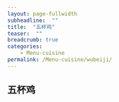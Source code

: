 ```yaml
---
layout: page-fullwidth
subheadline:  ""
title:  "五杯鸡"
teaser:  "" 
breadcrumb: true
categories:
    - Menu-cuisine 
permalink: /Menu-cuisine/wubeiji/
---
```


## 五杯鸡
